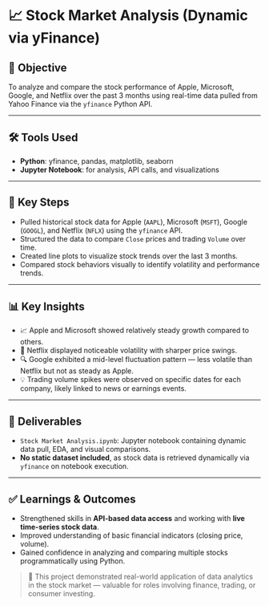 # 📈 Stock Market Analysis (Dynamic via yFinance)

## 🧠 Objective
To analyze and compare the stock performance of Apple, Microsoft, Google, and Netflix over the past 3 months using real-time data pulled from Yahoo Finance via the `yfinance` Python API.

---

## 🛠️ Tools Used
- **Python**: yfinance, pandas, matplotlib, seaborn
- **Jupyter Notebook**: for analysis, API calls, and visualizations

---

## 🔧 Key Steps
- Pulled historical stock data for Apple (`AAPL`), Microsoft (`MSFT`), Google (`GOOGL`), and Netflix (`NFLX`) using the `yfinance` API.
- Structured the data to compare `Close` prices and trading `Volume` over time.
- Created line plots to visualize stock trends over the last 3 months.
- Compared stock behaviors visually to identify volatility and performance trends.

---

## 📊 Key Insights
- 📈 Apple and Microsoft showed relatively steady growth compared to others.
- 🎢 Netflix displayed noticeable volatility with sharper price swings.
- 🔍 Google exhibited a mid-level fluctuation pattern — less volatile than Netflix but not as steady as Apple.
- 💡 Trading volume spikes were observed on specific dates for each company, likely linked to news or earnings events.

---

## 📌 Deliverables
- `Stock Market Analysis.ipynb`: Jupyter notebook containing dynamic data pull, EDA, and visual comparisons.
- **No static dataset included**, as stock data is retrieved dynamically via `yfinance` on notebook execution.

---

## ✅ Learnings & Outcomes
- Strengthened skills in **API-based data access** and working with **live time-series stock data**.
- Improved understanding of basic financial indicators (closing price, volume).
- Gained confidence in analyzing and comparing multiple stocks programmatically using Python.

> 📎 This project demonstrated real-world application of data analytics in the stock market — valuable for roles involving finance, trading, or consumer investing.
